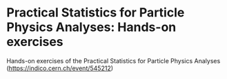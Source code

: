 # Practical Statistics for Particle Physics Analyses: Hands-on exercises
Hands-on exercises of the Practical Statistics for Particle Physics Analyses (https://indico.cern.ch/event/545212)
